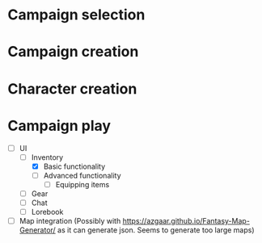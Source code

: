 # Campaign selection

# Campaign creation

# Character creation

# Campaign play
-[ ] UI
    - [ ] Inventory
        - [x] Basic functionality
        - [ ] Advanced functionality
            - [ ] Equipping items
    - [ ] Gear
    - [ ] Chat
    - [ ] Lorebook
- [ ] Map integration (Possibly with https://azgaar.github.io/Fantasy-Map-Generator/ as it can generate json. Seems to generate too large maps)